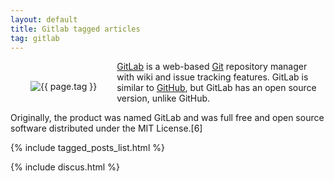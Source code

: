 ```yaml
---
layout: default
title: Gitlab tagged articles
tag: gitlab
---
```


<div style="float: left; margin: 2.0rem;">
	<img src="/public/images/{{ page.tag }}.png" style="max-width: 10rem;" alt="{{ page.tag }}" />
</div>

[GitLab](https://about.gitlab.com/) is a web-based [Git](/tag/git) repository manager with wiki and issue tracking features. GitLab is similar to [GitHub](/tag/github), but GitLab has an open source version, unlike GitHub.


Originally, the product was named GitLab and was full free and open source software distributed under the MIT License.[6]

{% include tagged_posts_list.html %}

{% include discus.html %}
